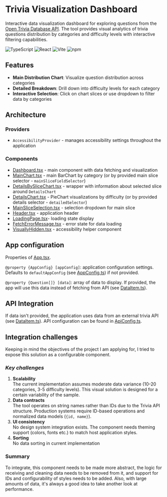 # Trivia Visualization Dashboard

Interactive data visualization dashboard for exploring questions from the [Open Trivia Database API](https://opentdb.com/).
The tool provides visual analytics of trivia questions distribution by categories and difficulty levels with interactive
filtering capabilities.

![TypeScript](https://img.shields.io/badge/TypeScript-5.9.3-blue)
![React](https://img.shields.io/badge/React-19.2.0-blue)
![Vite](https://img.shields.io/badge/Vite-7.1.7-purple)
![npm](https://img.shields.io/npm/v/recharts?label=Recharts)

## Features

-  **Main Distribution Chart**: Visualize question distribution across categories
-  **Detailed Breakdown**: Drill down into difficulty levels for each category
-  **Interactive Selection**: Click on chart slices or use dropdown to filter data by categories

## Architecture

### Providers
- `AccessibilityProvider` - manages accessibility settings throughout the application

### Components
- [Dashboard.tsx](src/components/Dashboard/Dashboard.tsx) - main component with data fetching and visualization
- [MainChart.tsx](src/components/MainChart/MainChart.tsx) - main BarChart by category (or by provided main slice selector - `mainSliceFieldSelector`)
- [DetailsBySliceChart.tsx](src/components/DetailsBySliceChart/DetailsBySliceChart.tsx) - wrapper with information about selected slice around `DetailsChart`
- [DetailsChart.tsx](src/components/DetailsChart/DetailsChart.tsx) - PieChart visualizations by difficulty (or by provided details selector - `detailedSelector`)
- [MainSliceSelection.tsx](src/components/MainSliceSelection/MainSliceSelection.tsx) - selection dropdown for main slice
- [Header.tsx](src/components/Header/Header.tsx) - application header
- [LoadingPage.tsx](src/components/LoadingPage/LoadingPage.tsx)- loading state display
- [FetchErrorMessage.tsx](src/components/FetchErrorMessage/FetchErrorMessage.tsx) - error state for data loading
- [VisuallyHidden.tsx](src/components/VisuallyHidden/VisuallyHidden.tsx) - accessibility helper component

## App configuration

Properties of [App.tsx](src/App.tsx).

`@property {AppConfig} [appConfig]`: application configuration settings. Defaults to `defaultAppConfig` (see [AppConfig.ts](src/AppConfig.ts)) if not provided.

`@property {Question[]} [data]`: array of data to display. If provided, the app will use this data instead of fetching from API (see [DataItem.ts](src/api/TriviaApi.ts)).

## API Integration

If data isn't provided, the application uses data from an external trivia API (see [DataItem.ts](src/api/TriviaApi.ts)).
API configuration can be found in [ApiConfig.ts](src/api/ApiConfig.ts).

## Integration challenges
Keeping in mind the objectives of the project I am applying for, I tried to expose this solution as a configurable component.

### ***Key challenges***

1.  **Scalability**  
    The current implementation assumes moderate data variance (10-20 categories, 3-5 difficulty levels). This visual solution is designed for a certain variability of the sample.
2.  **Data contracts**  
    The tool operates on string names rather than IDs due to the Trivia API structure. Production systems require ID-based operations and normalized data models (`{id, name}`).
3.  **UI consistency**  
    No design system integration exists. The component needs theming support (colors, fonts etc.) to match host application styles.
4. **Sorting**  
   No data sorting in current implementation

### **Summary**

To integrate, this component needs to be made more abstract, the logic for receiving and cleaning data needs to be removed from it, and support for IDs and configurability of styles needs to be added. Also, with large amounts of data, it's always a good idea to take another look at performance.
